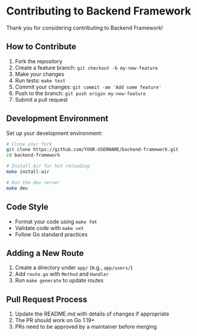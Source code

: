 # Contributing to Backend Framework

Thank you for considering contributing to Backend Framework!

## How to Contribute

1. Fork the repository
2. Create a feature branch: `git checkout -b my-new-feature`
3. Make your changes
4. Run tests: `make test`
5. Commit your changes: `git commit -am 'Add some feature'`
6. Push to the branch: `git push origin my-new-feature`
7. Submit a pull request

## Development Environment

Set up your development environment:

```bash
# Clone your fork
git clone https://github.com/YOUR-USERNAME/backend-framework.git
cd backend-framework

# Install Air for hot reloading
make install-air

# Run the dev server
make dev
```

## Code Style

- Format your code using `make fmt`
- Validate code with `make vet`
- Follow Go standard practices

## Adding a New Route

1. Create a directory under `app/` (e.g., `app/users/`)
2. Add `route.go` with `Method` and `Handler`
3. Run `make generate` to update routes

## Pull Request Process

1. Update the README.md with details of changes if appropriate
2. The PR should work on Go 1.19+
3. PRs need to be approved by a maintainer before merging
